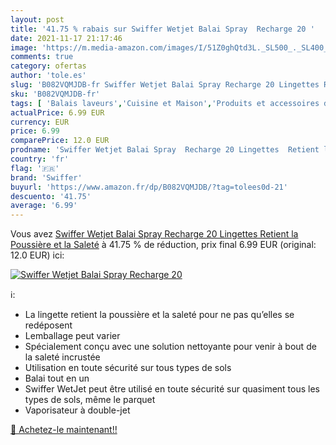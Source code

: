 ```yaml
---
layout: post
title: '41.75 % rabais sur Swiffer Wetjet Balai Spray  Recharge 20 '
date: 2021-11-17 21:17:46
image: 'https://m.media-amazon.com/images/I/51Z0ghQtd3L._SL500_._SL400_.jpg'
comments: true
category: ofertas
author: 'tole.es'
slug: 'B082VQMJDB-fr Swiffer Wetjet Balai Spray Recharge 20 Lingettes Retient...'
sku: 'B082VQMJDB-fr'
tags: [ 'Balais laveurs','Cuisine et Maison','Produits et accessoires de nettoyage','swiffer', ]
actualPrice: 6.99 EUR
currency: EUR
price: 6.99
comparePrice: 12.0 EUR
prodname: 'Swiffer Wetjet Balai Spray  Recharge 20 Lingettes  Retient la Poussière et la Saleté'
country: 'fr'
flag: '🇫🇷'
brand: 'Swiffer'
buyurl: 'https://www.amazon.fr/dp/B082VQMJDB/?tag=tolees0d-21'
descuento: '41.75'
average: '6.99'
---
```


Vous avez [Swiffer Wetjet Balai Spray  Recharge 20 Lingettes  Retient la Poussière et la Saleté](https://www.amazon.fr/dp/B082VQMJDB/?tag=tolees0d-21)  à  41.75 % de réduction, prix final  6.99 EUR (original: 12.0 EUR) ici:

[![Swiffer Wetjet Balai Spray  Recharge 20 ](https://m.media-amazon.com/images/I/51Z0ghQtd3L._SL500_._SL400_.jpg)](https://www.amazon.fr/dp/B082VQMJDB/?tag=tolees0d-21)

ℹ️:

- La lingette retient la poussière et la saleté pour ne pas qu’elles se redéposent
- Lemballage peut varier
- Spécialement conçu avec une solution nettoyante pour venir à bout de la saleté incrustée
- Utilisation en toute sécurité sur tous types de sols
- Balai tout en un
- Swiffer WetJet peut être utilisé en toute sécurité sur quasiment tous les types de sols, même le parquet
- Vaporisateur à double-jet

[🛒 Achetez-le maintenant!!](https://www.amazon.fr/dp/B082VQMJDB/?tag=tolees0d-21)
